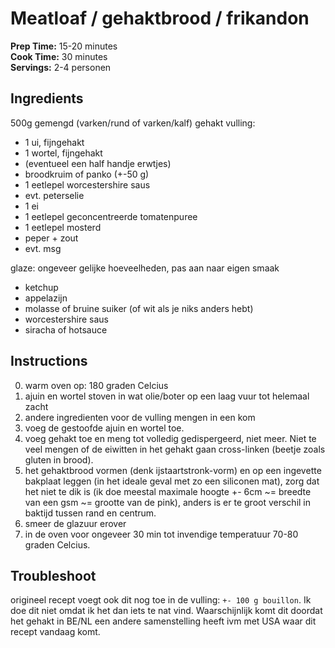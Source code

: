 # Meatloaf / gehaktbrood / frikandon

**Prep Time:** 15-20 minutes  
**Cook Time:** 30 minutes  
**Servings:** 2-4 personen

## Ingredients

500g gemengd (varken/rund of varken/kalf) gehakt
vulling:

- 1 ui, fijngehakt
- 1 wortel, fijngehakt
- (eventueel een half handje erwtjes)
- broodkruim of panko (+-50 g)
- 1 eetlepel worcestershire saus
- evt. peterselie
- 1 ei
- 1 eetlepel geconcentreerde tomatenpuree
- 1 eetlepel mosterd
- peper + zout
- evt. msg

glaze: ongeveer gelijke hoeveelheden, pas aan naar eigen smaak

- ketchup
- appelazijn
- molasse of bruine suiker (of wit als je niks anders hebt)
- worcestershire saus
- siracha of hotsauce

## Instructions

0. warm oven op: 180 graden Celcius
1. ajuin en wortel stoven in wat olie/boter op een laag vuur tot helemaal zacht
2. andere ingredienten voor de vulling mengen in een kom
3. voeg de gestoofde ajuin en wortel toe.
4. voeg gehakt toe en meng tot volledig gedispergeerd, niet meer. Niet te veel mengen of de eiwitten in het gehakt gaan cross-linken (beetje zoals gluten in brood).
5. het gehaktbrood vormen (denk ijstaartstronk-vorm) en op een ingevette bakplaat leggen (in het ideale geval met zo een siliconen mat), zorg dat het niet te dik is (ik doe meestal maximale hoogte +- 6cm ~= breedte van een gsm ~= grootte van de pink), anders is er te groot verschil in baktijd tussen rand en centrum.
6. smeer de glazuur erover
7. in de oven voor ongeveer 30 min tot invendige temperatuur 70-80 graden Celcius.

## Troubleshoot

origineel recept voegt ook dit nog toe in de vulling: `+- 100 g bouillon`. Ik doe dit niet omdat ik het dan iets te nat vind. Waarschijnlijk komt dit doordat het gehakt in BE/NL een andere samenstelling heeft ivm met USA waar dit recept vandaag komt.